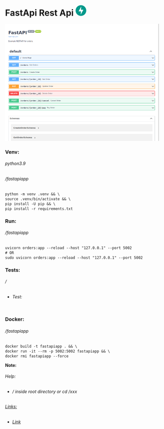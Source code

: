 FastApi Rest Api ![](static/images/logo.png)
=================
![](static/images/screen.png)
### Venv:
###### python3.9
###### /fastapiapp
```
python -m venv .venv && \
source .venv/bin/activate && \
pip install -U pip && \
pip install -r requirements.txt
```
### Run:
###### /fastapiapp
```
uvicorn orders:app --reload --host "127.0.0.1" --port 5002
# OR
sudo uvicorn orders:app --reload --host "127.0.0.1" --port 5002
```
### Tests:
###### /
- ###### Test:
  ```

  ```
### Docker:
###### /fastapiapp
```
docker build -t fastapiapp . && \
docker run -it --rm -p 5002:5002 fastapiapp && \
docker rmi fastapiapp --force
```
**Note:** 
###### Help:
- ###### / inside root directory or cd /xxx  
###### [Links:]()
- ###### [Link]()